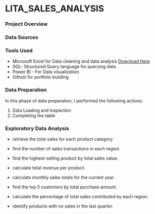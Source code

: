 # LITA_SALES_ANALYSIS

### Project Overview

### Data Sources

### Tools Used
- Microsoft Excel for Data cleaning and data analysis [Download Here](https://www.microsoft.com)
- SQL- Structured Query language for querying data
- Power BI - For Data visualization
- Github for portfolio building

### Data Preparation
In this phase of data preparation, I performed the following actions:
1. Data Loading and Inspection
2. Completing the table

### Exploratory Data Analysis
- retrieve the total sales for each product category.

- find the number of sales transactions in each region.

- find the highest-selling product by total sales value.

- calculate total revenue per product.

- calculate monthly sales totals for the current year.

- find the top 5 customers by total purchase amount.

- calculate the percentage of total sales contributed by each region.

- identify products with no sales in the last quarter.
